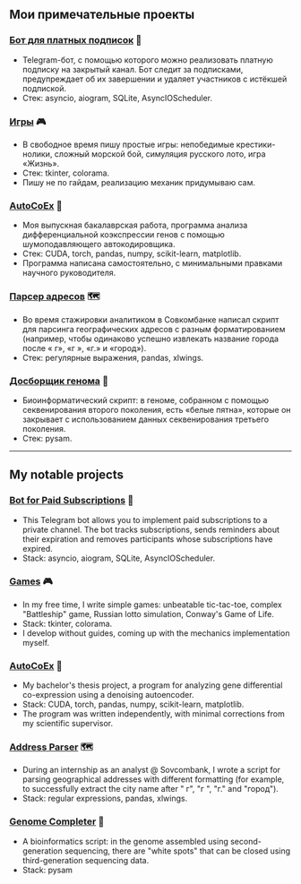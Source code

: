## Мои примечательные проекты
### [Бот для платных подписок](https://github.com/iomyaki/paid-sub-tg-bot) 🤖
- Telegram-бот, с помощью которого можно реализовать платную подписку на закрытый канал. Бот следит за подписками, предупреждает об их завершении и удаляет участников с истёкшей подпиской.
- Стек: asyncio, aiogram, SQLite, AsyncIOScheduler.

### [Игры](https://github.com/iomyaki/games) 🎮

- В свободное время пишу простые игры: непобедимые крестики-нолики, сложный морской бой, симуляция русского лото, игра «Жизнь».
- Стек: tkinter, colorama.
- Пишу не по гайдам, реализацию механик придумываю сам.

### [AutoCoEx](https://github.com/iomyaki/auto_coex) 🧬

- Моя выпускная бакалаврская работа, программа анализа дифференциальной коэкспрессии генов с помощью шумоподавляющего автокодировщика.
- Стек: CUDA, torch, pandas, numpy, scikit-learn, matplotlib.
- Программа написана самостоятельно, с минимальными правками научного руководителя.

### [Парсер адресов](https://github.com/iomyaki/Sovcombank) 🗺️

- Во время стажировки аналитиком в Совкомбанке написал скрипт для парсинга географических адресов с разным форматированием (например, чтобы одинаково успешно извлекать название города после « г», «г », «г.» и «город»).
- Стек: регулярные выражения, pandas, xlwings.

### [Досборщик генома](https://github.com/iomyaki/Anopheles-assembly) 🔬

- Биоинформатический скрипт: в геноме, собранном с помощью секвенирования второго поколения, есть «белые пятна», которые он закрывает с использованием данных секвенирования третьего поколения.
- Стек: pysam.
___

## My notable projects
### [Bot for Paid Subscriptions](https://github.com/iomyaki/paid-sub-tg-bot) 🤖
- This Telegram bot allows you to implement paid subscriptions to a private channel. The bot tracks subscriptions, sends reminders about their expiration and removes participants whose subscriptions have expired.
- Stack: asyncio, aiogram, SQLite, AsyncIOScheduler.

### [Games](https://github.com/iomyaki/games) 🎮

- In my free time, I write simple games: unbeatable tic-tac-toe, complex "Battleship" game, Russian lotto simulation, Conway's Game of Life.
- Stack: tkinter, colorama.
- I develop without guides, coming up with the mechanics implementation myself.

### [AutoCoEx](https://github.com/iomyaki/auto_coex) 🧬

- My bachelor's thesis project, a program for analyzing gene differential co-expression using a denoising autoencoder.
- Stack: CUDA, torch, pandas, numpy, scikit-learn, matplotlib.
- The program was written independently, with minimal corrections from my scientific supervisor.

### [Address Parser](https://github.com/iomyaki/Sovcombank) 🗺️

- During an internship as an analyst @ Sovcombank, I wrote a script for parsing geographical addresses with different formatting (for example, to successfully extract the city name after " г", "г ", "г." and "город").
- Stack: regular expressions, pandas, xlwings.

### [Genome Completer](https://github.com/iomyaki/Anopheles-assembly) 🔬

- A bioinformatics script: in the genome assembled using second-generation sequencing, there are "white spots" that can be closed using third-generation sequencing data.
- Stack: pysam

<!--
**iomyaki/iomyaki** is a ✨ _special_ ✨ repository because its `README.md` (this file) appears on your GitHub profile.

Here are some ideas to get you started:

- 🔭 I’m currently working on ...
- 🌱 I’m currently learning ...
- 👯 I’m looking to collaborate on ...
- 🤔 I’m looking for help with ...
- 💬 Ask me about ...
- 📫 How to reach me: ...
- 😄 Pronouns: ...
- ⚡ Fun fact: ...
-->
